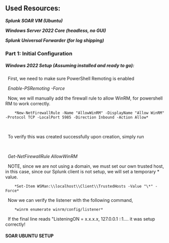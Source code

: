 ## **Used Resources:**



***Splunk SOAR VM (Ubuntu)***



***Windows Server 2022 Core (headless, no GUI)***



***Splunk Universal Forwarder (for log shipping)***







### Part 1: Initial Configuration





##### **Windows 2022 Setup (Assuming installed and ready to go):**







&nbsp;	First, we need to make sure PowerShell Remoting is enabled



&nbsp;		*Enable-PSRemoting -Force*





&nbsp;	Now, we will manually add the firewall rule to allow WinRM, for powershell RM to work correctly.



		*New-NetFirewallRule -Name "AllowWinRM" -DisplayName "Allow WinRM" -Protocol TCP -LocalPort 5985 -Direction Inbound -Action Allow*



&nbsp;	

&nbsp;	To verify this was created successfully upon creation, simply run 

&nbsp;	

&nbsp;		*Get-NetFirewallRule AllowWinRM*





&nbsp;	NOTE, since we are not using a domain, we must set our own trusted host, in this case, since our Splunk client is not setup, we will set 	a temporary \* value.





		*Set-Item WSMan:\\localhost\\Client\\TrustedHosts -Value "\*" -Force*





&nbsp;	Now we can verify the listener with the following command,



		*winrm enumerate winrm/config/listener*





&nbsp;	If the final line reads "ListeningON = x.x.x.x, 127.0.0.1 ::1.... it was setup correctly!



#### 

#### **SOAR UBUNTU SETUP**















